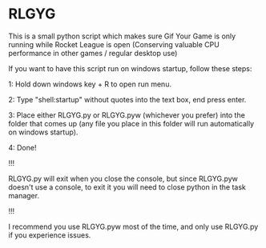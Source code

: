 # RLGYG
This is a small python script which makes sure Gif Your Game is only running while Rocket League is open (Conserving valuable CPU performance in other games / regular desktop use)


If you want to have this script run on windows startup, follow these steps:

1: Hold down windows key + R to open run menu.

2: Type "shell:startup" without quotes into the text box, end press enter.

3: Place either RLGYG.py or RLGYG.pyw (whichever you prefer) into the folder that comes up (any file you place in this folder will run automatically on windows startup).

4: Done!

!!!

RLGYG.py will exit when you close the console, but since RLGYG.pyw doesn't use a console, to exit it you will need to close python in the task manager.

!!!

I recommend you use RLGYG.pyw most of the time, and only use RLGYG.py if you experience issues.
